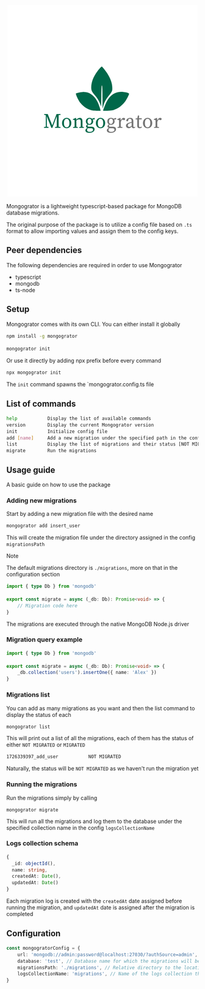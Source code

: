 <p align="center">
  <img src="assets/mongogrator.png" />
</p>

Mongogrator is a lightweight typescript-based package for MongoDB database migrations. 

The original purpose of the package is to utilize a config file based on `.ts` format to allow importing values and assign them to the config keys.

## Peer dependencies

The following dependencies are required in order to use Mongogrator

- typescript
- mongodb
- ts-node

## Setup

Mongogrator comes with its own CLI. You can either install it globally

```bash
npm install -g mongogrator

mongogrator init
```

Or use it directly by adding npx prefix before every command

```bash
npx mongogrator init
```

The `init` command spawns the `mongogrator.config.ts file

## List of commands

```bash
help           Display the list of available commands
version        Display the current Mongogrator version
init           Initialize config file
add [name]     Add a new migration under the specified path in the config file
list           Display the list of migrations and their status [NOT MIGRATED, MIGRATED]
migrate        Run the migrations
```

## Usage guide

A basic guide on how to use the package

### Adding new migrations

Start by adding a new migration file with the desired name

```bash
mongogrator add insert_user
```

This will create the migration file under the directory assigned in the config `migrationsPath`

> [!NOTE]
> The default migrations directory is `./migrations`,
> more on that in the configuration section

```ts
import { type Db } from 'mongodb'

export const migrate = async (_db: Db): Promise<void> => {
	// Migration code here
}
```

The migrations are executed through the native MongoDB Node.js driver

### Migration query example

```ts
import { type Db } from 'mongodb'

export const migrate = async (_db: Db): Promise<void> => {
	_db.collection('users').insertOne({ name: 'Alex' })
}
```

### Migrations list

You can add as many migrations as you want and then the list command to display the status of each

```bash
mongogrator list
```

This will print out a list of all the migrations, each of them has the status of either `NOT MIGRATED` or `MIGRATED`

```bash
1726339397_add_user           NOT MIGRATED
```

Naturally, the status will be `NOT MIGRATED` as we haven't run the migration yet

### Running the migrations

Run the migrations simply by calling

```
mongogrator migrate
```

This will run all the migrations and log them to the database under the specified collection name in the config `logsCollectionName`

### Logs collection schema

```ts
{
  _id: objectId(),
  name: string,
  createdAt: Date(),
  updatedAt: Date()
}
```

Each migration log is created with the `createdAt` date assigned before running the migration, and `updatedAt` date is assigned after the migration is completed

## Configuration

```ts
const mongogratorConfig = {
	url: 'mongodb://admin:password@localhost:27030/?authSource=admin', // Cluster url
	database: 'test', // Database name for which the migrations will be executed
	migrationsPath: './migrations', // Relative directory to the location of the commands
	logsCollectionName: 'migrations', // Name of the logs collection that will be stored in the database
}
```

